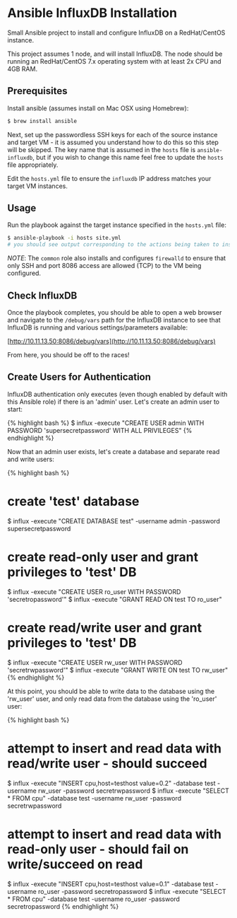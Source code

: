 # Ansible InfluxDB Installation

Small Ansible project to install and configure InfluxDB on a RedHat/CentOS instance.

This project assumes 1 node, and will install InfluxDB. The node should be running an
RedHat/CentOS 7.x operating system with at least 2x CPU and 4GB RAM.

## Prerequisites

Install ansible (assumes install on Mac OSX using Homebrew):

```bash
$ brew install ansible
```

Next, set up the passwordless SSH keys for each of the source instance and target VM - it is
assumed you understand how to do this so this step will be skipped. The key name that is
assumed in the `hosts` file is `ansible-influxdb`, but if you wish to change this name feel free
to update the `hosts` file appropriately.

Edit the `hosts.yml` file to ensure the `influxdb` IP address matches your target VM instances.

## Usage

Run the playbook against the target instance specified in the `hosts.yml` file:

```bash
$ ansible-playbook -i hosts site.yml
# you should see output corresponding to the actions being taken to install InfluxDB
```

*NOTE*: The `common` role also installs and configures `firewalld` to ensure that only SSH and port 8086
access are allowed (TCP) to the VM being configured.

## Check InfluxDB

Once the playbook completes, you should be able to open a web browser and navigate to the `/debug/vars`
path for the InfluxDB instance to see that InfluxDB is running and various settings/parameters available:

[http://10.11.13.50:8086/debug/vars](http://10.11.13.50:8086/debug/vars)

From here, you should be off to the races!

## Create Users for Authentication

InfluxDB authentication only executes (even though enabled by default with this Ansible role) if there is
an 'admin' user. Let's create an admin user to start:

{% highlight bash %}
$ influx -execute "CREATE USER admin WITH PASSWORD 'supersecretpassword' WITH ALL PRIVILEGES"
{% endhighlight %}

Now that an admin user exists, let's create a database and separate read and write users:

{% highlight bash %}
# create 'test' database
$ influx -execute "CREATE DATABASE test" -username admin -password supersecretpassword

# create read-only user and grant privileges to 'test' DB
$ influx -execute "CREATE USER ro_user WITH PASSWORD 'secretropassword'"
$ influx -execute "GRANT READ ON test TO ro_user"

# create read/write user and grant privileges to 'test' DB
$ influx -execute "CREATE USER rw_user WITH PASSWORD 'secretrwpassword'"
$ influx -execute "GRANT WRITE ON test TO rw_user"
{% endhighlight %}

At this point, you should be able to write data to the database using the 'rw_user' user, and only read
data from the database using the 'ro_user' user:

{% highlight bash %}
# attempt to insert and read data with read/write user - should succeed
$ influx -execute "INSERT cpu,host=testhost value=0.2" -database test -username rw_user -password secretrwpassword
$ influx -execute "SELECT * FROM cpu" -database test -username rw_user -password secretrwpassword

# attempt to insert and read data with read-only user - should fail on write/succeed on read
$ influx -execute "INSERT cpu,host=testhost value=0.1" -database test -username ro_user -password secretropassword
$ influx -execute "SELECT * FROM cpu" -database test -username ro_user -password secretropassword
{% endhighlight %}
